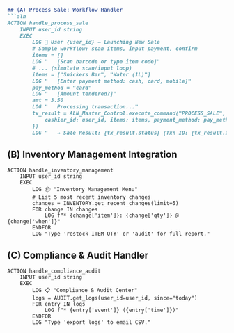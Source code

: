 ```markdown
## (A) Process Sale: Workflow Handler
```aln
ACTION handle_process_sale
    INPUT user_id string
    EXEC
        LOG 🛒 User {user_id} → Launching New Sale
        # Sample workflow: scan items, input payment, confirm
        items = []
        LOG "   [Scan barcode or type item code]"
        # ... (simulate scan/input loop)
        items = ["Snickers Bar", "Water (1L)"]
        LOG "   [Enter payment method: cash, card, mobile]"
        pay_method = "card"
        LOG "   [Amount tendered?]"
        amt = 3.50
        LOG "   Processing transaction..."
        tx_result = ALN_Master_Control.execute_command("PROCESS_SALE", {
            cashier_id: user_id, items: items, payment_method: pay_method, amount_tendered: amt
        })
        LOG "   → Sale Result: {tx_result.status} (Txn ID: {tx_result.id})"
```

## (B) Inventory Management Integration
```aln
ACTION handle_inventory_management
    INPUT user_id string
    EXEC
        LOG 📦 "Inventory Management Menu"
        # List 5 most recent inventory changes
        changes = INVENTORY.get_recent_changes(limit=5)
        FOR change IN changes
            LOG f"* {change['item']}: {change['qty']} @ {change['when']}"
        ENDFOR
        LOG "Type 'restock ITEM QTY' or 'audit' for full report."
```

## (C) Compliance & Audit Handler
```aln
ACTION handle_compliance_audit
    INPUT user_id string
    EXEC
        LOG 📋 "Compliance & Audit Center"
        logs = AUDIT.get_logs(user_id=user_id, since="today")
        FOR entry IN logs
            LOG f"* {entry['event']} ({entry['time']})"
        ENDFOR
        LOG "Type 'export logs' to email CSV."
```
